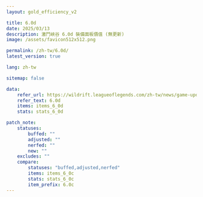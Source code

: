 ```yaml
---
layout: gold_efficiency_v2

title: 6.0d
date: 2025/03/13
description: 激鬥峽谷 6.0d 裝備面板價值 (無更新)
image: /assets/favicon512x512.png

permalink: /zh-tw/6.0d/
latest_version: true

lang: zh-tw

sitemap: false

data:
    refer_url: https://wildrift.leagueoflegends.com/zh-tw/news/game-updates/wild-rift-patch-notes-6-0d/
    refer_text: 6.0d
    items: items_6_0d
    stats: stats_6_0d

patch_note:
    statuses:
        buffed: ""
        adjusted: ""
        nerfed: ""
        new: ""
    excludes: ""
    compare:
        statuses: "buffed,adjusted,nerfed"
        items: items_6_0c
        stats: stats_6_0c
        item_prefix: 6.0c
---
```

